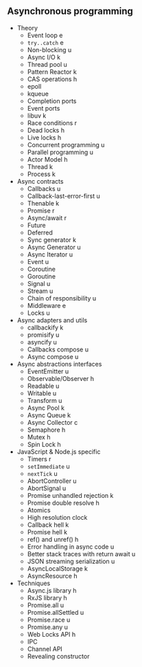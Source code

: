 ## Asynchronous programming

- Theory
  - Event loop e
  - `try..catch` e
  - Non-blocking u
  - Async I/O k
  - Thread pool u
  - Pattern Reactor k
  - CAS operations h
  - epoll
  - kqueue
  - Completion ports
  - Event ports
  - libuv k
  - Race conditions r
  - Dead locks h
  - Live locks h
  - Concurrent programming u
  - Parallel programming u
  - Actor Model h
  - Thread k
  - Process k
- Async contracts
  - Callbacks u
  - Callback-last-error-first u
  - Thenable k
  - Promise r
  - Async/await r
  - Future
  - Deferred
  - Sync generator k
  - Async Generator u
  - Async Iterator u
  - Event u
  - Coroutine
  - Goroutine
  - Signal u
  - Stream u
  - Chain of responsibility u
  - Middleware e
  - Locks u
- Async adapters and utils
  - callbackify k
  - promisify u
  - asyncify u
  - Callbacks compose u
  - Async compose u
- Async abstractions interfaces
  - EventEmitter u
  - Observable/Observer h
  - Readable u
  - Writable u
  - Transform u
  - Async Pool k
  - Async Queue k
  - Async Collector c
  - Semaphore h
  - Mutex h
  - Spin Lock h
- JavaScript & Node.js specific
  - Timers r
  - `setImmediate` u
  - `nextTick` u
  - AbortController u
  - AbortSignal u
  - Promise unhandled rejection k
  - Promise double resolve h
  - Atomics
  - High resolution clock
  - Callback hell k
  - Promise hell k
  - ref() and unref() h
  - Error handling in async code u
  - Better stack traces with return await u
  - JSON streaming serialization u
  - AsyncLocalStorage k
  - AsyncResource h
- Techniques
  - Async.js library h
  - RxJS library h
  - Promise.all u
  - Promise.allSettled u
  - Promise.race u
  - Promise.any u
  - Web Locks API h
  - IPC
  - Channel API
  - Revealing constructor
